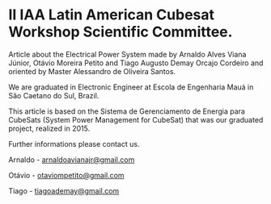 # II IAA Latin American Cubesat Workshop Scientific Committee.

Article about the Electrical Power System made by Arnaldo Alves Viana Júnior, Otávio Moreira Petito and Tiago Augusto Demay Orcajo Cordeiro and oriented by Master Alessandro de Oliveira Santos.

We are graduated in Electronic Engineer at Escola de Engenharia Mauá in São Caetano do Sul, Brazil.

This article is based on the Sistema de Gerenciamento de Energia para CubeSats (System Power Management for CubeSat) that was our graduated project, realized in 2015.

Further informations please contact us.

Arnaldo - arnaldoavianajr@gmail.com

Otávio - otaviompetito@gmail.com

Tiago - tiagoademay@gmail.com
